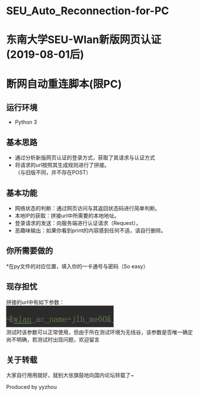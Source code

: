 # SEU_Auto_Reconnection-for-PC

# 东南大学SEU-Wlan新版网页认证(2019-08-01后)<br/>
# 断网自动重连脚本(限PC)<br/>

## 运行环境
* Python 3<br/>


## 基本思路
* 通过分析新版网页认证的登录方式，获取了其请求与认证方式<br/>
* 将请求的url按照其生成规则进行了拼接。<br/>
（与旧版不同，并不存在POST）


## 基本功能
* 网络状态的判断：通过网页访问与其返回状态码进行简单判断。<br/>
* 本地IP的获取：拼接url中所需要的本地地址。<br/>
* 登录请求的发送：向服务端进行认证请求（Request）。<br/>
* 恶趣味输出：如果你看到print的内容感到任何不适，请自行删除。<br/>


## 你所需要做的
*在py文件的对应位置，填入你的一卡通号与密码（So easy）


## 现存担忧
拼接的url中有如下参数：<br/>
![image](https://github.com/yyzhou94/SEU_Auto_Reconnection-for-PC/blob/master/parameter.png?raw=true)<br/>
测试时该参数可以正常使用，但由于所在测试环境为无线谷，该参数是否唯一确定尚不明确，若测试时出现问题，欢迎留言<br/>


## 关于转载
大家自行用用就好，就别大张旗鼓地向国内论坛转载了~<br/>

Produced by yyzhou


